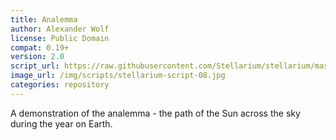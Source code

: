 ```yaml
---
title: Analemma
author: Alexander Wolf
license: Public Domain
compat: 0.19+
version: 2.0
script_url: https://raw.githubusercontent.com/Stellarium/stellarium/master/scripts/analemma.ssc
image_url: /img/scripts/stellarium-script-08.jpg
categories: repository
---
```

A demonstration of the analemma - the path of the Sun across the sky during the year on Earth.
